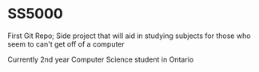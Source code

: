 SS5000
======

First Git Repo; Side project that will aid in studying subjects for those who seem to can't get off of a computer

Currently 2nd year Computer Science student in Ontario
